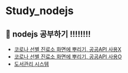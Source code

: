 # Study_nodejs
## :baby_chick: nodejs 공부하기 !!!!!!!!
* [코로나 선별 진료소 화면에 뿌리기, 공공API 사용X](/corona-carecenter)
* [코로나 선별 진료소 화면에 뿌리기, 공공API 사용O](/hw-api-vue-center)
* [도서관리 시스템](/nodejs-bookweb)
